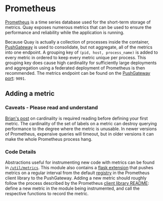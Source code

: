 # Prometheus

[Prometheus] is a time series database used for the short-term storage of metrics.
Quay exposes numerous metrics that can be used to ensure the performance and reliability while the application is running.

Because Quay is actually a collection of processes inside the container, [PushGateway] is used to consolidate, but not aggregate, all of the metrics into one endpoint.
A grouping key of `(pid, host, process_name)` is added to every metric in ordered to keep every metric unique per process.
This grouping key does cause high cardinality for sufficiently large deployments and aggregation using a federated deployment of Prometheus is then recommended.
The metrics endpoint can be found on the [PushGateway port]: `9091`.

[Prometheus]: https://prometheus.io
[PushGateway]: https://github.com/prometheus/pushgateway
[PushGateway port]: https://github.com/prometheus/prometheus/wiki/Default-port-allocations#core-components-starting-at-9090


## Adding a metric

### Caveats - Please read and understand

[Brian's post] on cardinality is required reading before defining your first metric.
The cardinality of the set of labels on a metric can destroy querying performance to the degree where the metric is unusable.
In newer versions of Prometheus, expensive queries will timeout, but in older versions it can make the whole Prometheus process hang.

[Brian's post]: https://www.robustperception.io/cardinality-is-key

### Code Details

Abstractions useful for instrumenting new code with metrics can be found in [`/util/metrics`].
This module also contains a [flask extension] that pushes metrics on a regular interval from the default [registry] in the Prometheus client library to the PushGateway.
Adding a new metric should roughly follow the process described by the Prometheus [client library README]: define a new metric in the module being instrumented, and call the respective functions to record the metric.

[`/util/metrics`]: https://github.com/quay/quay/tree/master/util/metrics
[flask extension]: https://flask.palletsprojects.com/en/1.1.x/extensions/
[registry]: https://github.com/prometheus/client_python/blob/master/prometheus_client/registry.py
[client library]: https://github.com/prometheus/client_python
[client library README]: https://github.com/prometheus/client_python/blob/master/README.md
